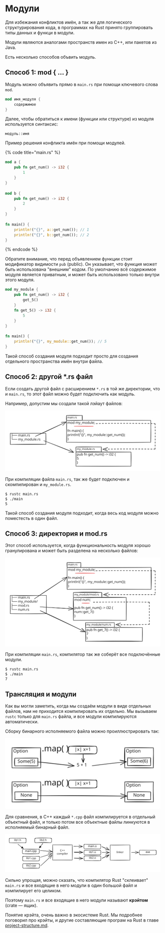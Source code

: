 # Модули

Для избежания конфликтов имён, а так же для логического структурирования кода, в программах на Rust принято группировать типы данных и функци в модули.

Модули являются аналогами пространств имен из C++, или пакетов из Java.

Есть несколько способов объвить модуль.

## Способ 1: mod { ... }

Модуль можно объявить прямо в `main.rs` при помощи ключевого слова `mod`.

```rust
mod имя_модуля {
    содержимое
}
```

Далее, чтобы обратиться к имени (функции или структуре) из модуля используется синтаксис:

```
модуль::имя
```

Пример решения конфликта имён при помощи модулей.

{% code title="main.rs" %}
```rust
mod a {
    pub fn get_num() -> i32 {
        1
    }
}

mod b {
    pub fn get_num() -> i32 {
        2
    }
}

fn main() {
    println!("{}", a::get_num()); // 1
    println!("{}", b::get_num()); // 2
}
```
{% endcode %}

Обратите внимание, что перед объявлением функции стоит модификатор видимости `pub` (public). Он указывает, что функция может быть использована "внешним" кодом. По умолчанию всё содержимое модуля является приватным, и может быть использовано только внутри этого модуля.

```rust
mod my_module {
    pub fn get_num() -> i32 {
        get_5()
    }
    fn get_5() -> i32 {
        5
    }
}

fn main() {
    println!("{}", my_module::get_num()); // 5
}
```

Такой способ создания модуля подходит просто для создания отдельного пространства имён внутри файла.

## Способ 2: другой \*.rs файл

Если создать другой файл с расширением `*.rs` в той же директории, что и `main.rs`, то этот файл можно будет подключить как модуль.

Например, допустим мы создали такой лэйаут файлов:

<img src="../.gitbook/assets/file.excalidraw (1) (1) (1) (1) (1).svg" alt="" class="gitbook-drawing">

При компиляции файла `main.rs`, так же будет подключен и скомпилирован и `my_module.rs`.

```
$ rustc main.rs
$ ./main
5
```

Такой способ создания модуля подходит, когда весь код модуля можно поместесть в один файл.

## Способ 3: директория и mod.rs

Этот способ используется, когда функциональность модуля хорошо гранулирована и может быть разделена на несколько файлов:

<img src="../.gitbook/assets/file.excalidraw (1) (1) (1) (1).svg" alt="" class="gitbook-drawing">

При компиляции `main.rs`, компилятор так же соберёт все подключённые модули.

```
$ rustc main.rs
$ ./main
7
```

## Трансляция и модули

Как вы могли заметить, когда мы создаём модули в виде отдельных файлов, нам не приходится компилировать их отдельно. Мы вызываем `rustc` только для `main.rs` файла, и все модули компилируются автоматически.

Сборку бинарного исполняемого файла можно проиллюстрировать так:

<img src="../.gitbook/assets/file.excalidraw.svg" alt="" class="gitbook-drawing">

Для сравнения, в C++ каждый `*.cpp` файл компилируется в отдельный объектный файл, и только потом все объектные файлы линкуются в исполняемый бинарный файл.

<img src="../.gitbook/assets/file.excalidraw (1).svg" alt="" class="gitbook-drawing">

Сильно упрощая, можно сказать, что компилятор Rust "склеивает" `main.rs` и все входящие в него модули в один большой файл и компилирует его целиком.

Поэтому `main.rs` и все входящие в него модули называют **крэйтом** (crate — ящик).

Понятие крэйта, очень важно в экосистеме Rust. Мы подробнее поговорил про крэйты, и другие составляющие програм на Rust в главе [project-structure.md](../project/project-structure.md "mention").
